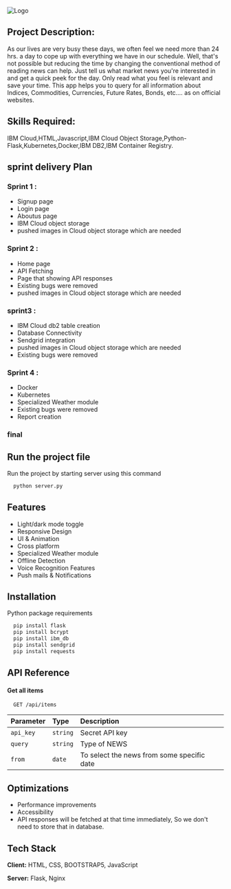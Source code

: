 
![Logo](https://cloud-object-storage-18-cos-standard-yx0.s3.jp-tok.cloud-object-storage.appdomain.cloud/Logo.png)


## Project Description:

As our lives are very busy these days, we often feel we need more than 24 hrs. a day to cope up with everything we have in our schedule. Well, that's not possible but reducing the time by changing the conventional method of reading news can help. Just tell us what market news you're interested in and get a quick peek for the day. Only read what you feel is relevant and save your time. This app helps you to query for all information about Indices, Commodities, Currencies, Future Rates, Bonds, etc.… as on official websites.
## Skills Required:
IBM Cloud,HTML,Javascript,IBM Cloud Object Storage,Python-Flask,Kubernetes,Docker,IBM DB2,IBM Container Registry.
## sprint delivery Plan 
### Sprint 1 :
- Signup page
- Login page
- Aboutus page
- IBM Cloud object storage
- pushed images in Cloud object storage which are needed

### Sprint 2 :
- Home page
- API Fetching
- Page that showing API responses
- Existing bugs were removed
- pushed images in Cloud object storage which are needed

### sprint3 :
- IBM Cloud db2 table creation
- Database Connectivity
- Sendgrid integration
- pushed images in Cloud object storage which are needed
- Existing bugs were removed

### Sprint 4 :
- Docker 
- Kubernetes
- Specialized Weather module
- Existing bugs were removed
- Report creation

### final 


## Run the project file
 Run the project by starting server using this command

```bash
  python server.py
```


## Features

- Light/dark mode toggle
- Responsive Design
- UI & Animation
- Cross platform
- Specialized Weather module
- Offline Detection
- Voice Recognition Features
- Push mails & Notifications
## Installation

Python package requirements

```bash
  pip install flask
  pip install bcrypt
  pip install ibm_db
  pip install sendgrid
  pip install requests
```
    
## API Reference

#### Get all items

```http
  GET /api/items
```

| Parameter |   Type   |                Description               |
| :-------- | :------- | :--------------------------------------- |
| `api_key` | `string` |               Secret API key             |
| `query `  | `string` |                Type of NEWS              |
| `from`    | `date`   |To select the news from some specific date|



## Optimizations
- Performance improvements
- Accessibility
- API responses will be fetched at that time immediately, So we don't need to store that in database.


## Tech Stack

**Client:** HTML, CSS, BOOTSTRAP5, JavaScript

**Server:** Flask, Nginx


